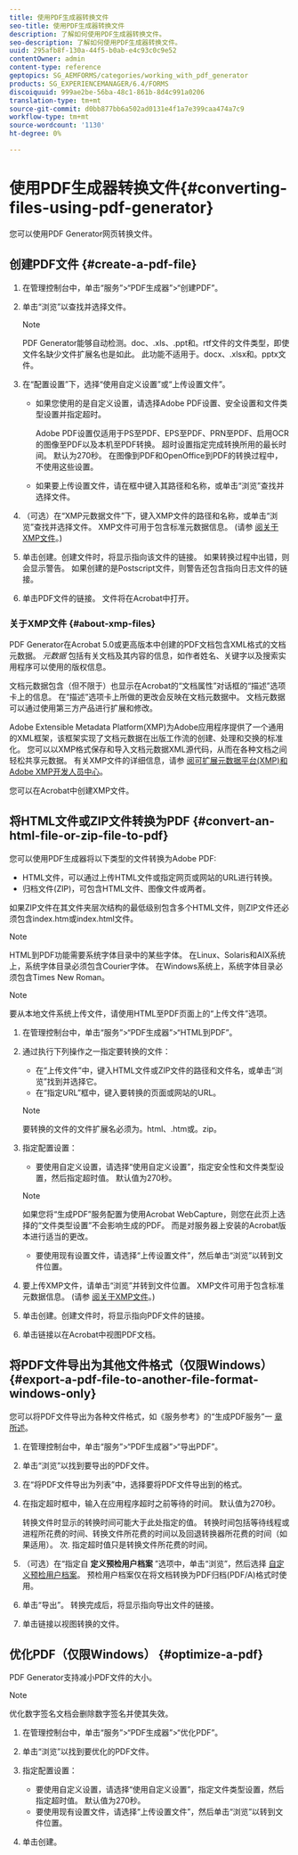 ```yaml
---
title: 使用PDF生成器转换文件
seo-title: 使用PDF生成器转换文件
description: 了解如何使用PDF生成器转换文件。
seo-description: 了解如何使用PDF生成器转换文件。
uuid: 295afb8f-130a-44f5-b0ab-e4c93c0c9e52
contentOwner: admin
content-type: reference
geptopics: SG_AEMFORMS/categories/working_with_pdf_generator
products: SG_EXPERIENCEMANAGER/6.4/FORMS
discoiquuid: 999ae2be-56ba-48c1-861b-8d4c991a0206
translation-type: tm+mt
source-git-commit: d0bb877bb6a502ad0131e4f1a7e399caa474a7c9
workflow-type: tm+mt
source-wordcount: '1130'
ht-degree: 0%

---
```



# 使用PDF生成器转换文件{#converting-files-using-pdf-generator}

您可以使用PDF Generator网页转换文件。

## 创建PDF文件 {#create-a-pdf-file}

1. 在管理控制台中，单击“服务”>“PDF生成器”>“创建PDF”。
1. 单击“浏览”以查找并选择文件。

   >[!NOTE]
   >
   >PDF Generator能够自动检测。doc、.xls、.ppt和。rtf文件的文件类型，即使文件名缺少文件扩展名也是如此。 此功能不适用于。docx、.xlsx和。pptx文件。

1. 在“配置设置”下，选择“使用自定义设置”或“上传设置文件”。

   * 如果您使用的是自定义设置，请选择Adobe PDF设置、安全设置和文件类型设置并指定超时。

      Adobe PDF设置仅适用于PS至PDF、EPS至PDF、PRN至PDF、启用OCR的图像至PDF以及本机至PDF转换。 超时设置指定完成转换所用的最长时间。 默认为270秒。 在图像到PDF和OpenOffice到PDF的转换过程中，不使用这些设置。

   * 如果要上传设置文件，请在框中键入其路径和名称，或单击“浏览”查找并选择文件。

1. （可选）在“XMP元数据文件”下，键入XMP文件的路径和名称，或单击“浏览”查找并选择文件。 XMP文件可用于包含标准元数据信息。 (请参 [阅关于XMP文件](converting-files-using-pdf-generator.md#about-xmp-files)。)
1. 单击创建。创建文件时，将显示指向该文件的链接。 如果转换过程中出错，则会显示警告。 如果创建的是Postscript文件，则警告还包含指向日志文件的链接。
1. 单击PDF文件的链接。 文件将在Acrobat中打开。

### 关于XMP文件 {#about-xmp-files}

PDF Generator在Acrobat 5.0或更高版本中创建的PDF文档包含XML格式的文档元数据。 *元数据* 包括有关文档及其内容的信息，如作者姓名、关键字以及搜索实用程序可以使用的版权信息。

文档元数据包含（但不限于）也显示在Acrobat的“文档属性”对话框的“描述”选项卡上的信息。 在“描述”选项卡上所做的更改会反映在文档元数据中。 文档元数据可以通过使用第三方产品进行扩展和修改。

Adobe Extensible Metadata Platform(XMP)为Adobe应用程序提供了一个通用的XML框架，该框架实现了文档元数据在出版工作流的创建、处理和交换的标准化。 您可以以XMP格式保存和导入文档元数据XML源代码，从而在各种文档之间轻松共享元数据。 有关XMP文件的详细信息，请参 [阅可扩展元数据平台(XMP)](https://www.adobe.com/products/xmp/)[和Adobe XMP开发人员中心](https://www.adobe.com/devnet/xmp.html)。

您可以在Acrobat中创建XMP文件。

## 将HTML文件或ZIP文件转换为PDF {#convert-an-html-file-or-zip-file-to-pdf}

您可以使用PDF生成器将以下类型的文件转换为Adobe PDF:

* HTML文件，可以通过上传HTML文件或指定网页或网站的URL进行转换。
* 归档文件(ZIP)，可包含HTML文件、图像文件或两者。

如果ZIP文件在其文件夹层次结构的最低级别包含多个HTML文件，则ZIP文件还必须包含index.htm或index.html文件。

>[!NOTE]
>
>HTML到PDF功能需要系统字体目录中的某些字体。 在Linux、Solaris和AIX系统上，系统字体目录必须包含Courier字体。 在Windows系统上，系统字体目录必须包含Times New Roman。

>[!NOTE]
>
>要从本地文件系统上传文件，请使用HTML至PDF页面上的“上传文件”选项。

1. 在管理控制台中，单击“服务”>“PDF生成器”>“HTML到PDF”。
1. 通过执行下列操作之一指定要转换的文件：

   * 在“上传文件”中，键入HTML文件或ZIP文件的路径和文件名，或单击“浏览”找到并选择它。
   * 在“指定URL”框中，键入要转换的页面或网站的URL。

   >[!NOTE]
   >
   >要转换的文件的文件扩展名必须为。html、.htm或。zip。

1. 指定配置设置：

   * 要使用自定义设置，请选择“使用自定义设置”，指定安全性和文件类型设置，然后指定超时值。 默认值为270秒。
   >[!NOTE]
   >
   >如果您将“生成PDF”服务配置为使用Acrobat WebCapture，则您在此页上选择的“文件类型设置”不会影响生成的PDF。 而是对服务器上安装的Acrobat版本进行适当的更改。

   * 要使用现有设置文件，请选择“上传设置文件”，然后单击“浏览”以转到文件位置。


1. 要上传XMP文件，请单击“浏览”并转到文件位置。 XMP文件可用于包含标准元数据信息。 (请参 [阅关于XMP文件](converting-files-using-pdf-generator.md#about-xmp-files)。)
1. 单击创建。创建文件时，将显示指向PDF文件的链接。
1. 单击链接以在Acrobat中视图PDF文档。

## 将PDF文件导出为其他文件格式（仅限Windows） {#export-a-pdf-file-to-another-file-format-windows-only}

您可以将PDF文件导出为各种文件格式，如《服务参考》的“生成PDF服务”一 [章所述](https://www.adobe.com/go/learn_aemforms_services_63)。

1. 在管理控制台中，单击“服务”>“PDF生成器”>“导出PDF”。
1. 单击“浏览”以找到要导出的PDF文件。
1. 在“将PDF文件导出为列表”中，选择要将PDF文件导出到的格式。
1. 在指定超时框中，输入在应用程序超时之前等待的时间。 默认值为270秒。

   转换文件时显示的转换时间可能大于此处指定的值。 转换时间包括等待线程或进程所花费的时间、转换文件所花费的时间以及回退转换器所花费的时间（如果适用）。 次. 指定超时值只是转换文件所花费的时间。

1. （可选）在“指定自 **定义预检用户档案** ”选项中，单击“浏览”，然后选择 [自定义预检用户档案](https://helpx.adobe.com/acrobat/using/preflight-profiles-acrobat-pro.html)。 预检用户档案仅在将文档转换为PDF归档(PDF/A)格式时使用。
1. 单击“导出”。 转换完成后，将显示指向导出文件的链接。
1. 单击链接以视图转换的文件。

## 优化PDF（仅限Windows） {#optimize-a-pdf}

PDF Generator支持减小PDF文件的大小。

>[!NOTE]
>
>优化数字签名文档会删除数字签名并使其失效。

1. 在管理控制台中，单击“服务”>“PDF生成器”>“优化PDF”。
1. 单击“浏览”以找到要优化的PDF文件。
1. 指定配置设置：

   * 要使用自定义设置，请选择“使用自定义设置”，指定文件类型设置，然后指定超时值。 默认值为270秒。
   * 要使用现有设置文件，请选择“上传设置文件”，然后单击“浏览”以转到文件位置。

1. 单击创建。

